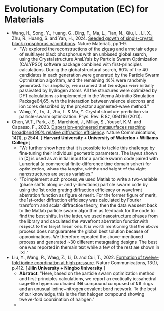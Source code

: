 # Evolutionary Computation (EC) for Materials

* Wang, H., Song, Y., Huang, G., Ding, F., Ma, L., Tian, N., Qiu, L., Li, X., Zhu, R., Huang, S. and Yan, H., 2024. [Seeded growth of single-crystal black phosphorus nanoribbons](https://www.nature.com/articles/s41563-024-01830-2). Nature Materials, pp.1-9.
  * "We explored the reconstructions of the zigzag and armchair edges of multilayer black phosphorus with an unbiased global search, using the Crystal structure AnaLYsis by Particle Swarm Optimization (CALYPSO) software package combined with first-principles calculations. During the global structural search, 60% of the 40 candidates in each generation were generated by the Particle Swarm Optimization algorithm, and the remaining 40% were randomly generated. For simplicity, we assumed that the edges were initially passivated by hydrogen atoms. All the structures were optimized by DFT calculations as implemented in the Vienna Ab initio Simulation Package64,65, with the interaction between valence electrons and ion cores described by the projector augmented-wave method."
  * Wang, Y., Lv, J., Zhu, L. & Ma, Y. Crystal structure prediction via particle-swarm optimization. Phys. Rev. B 82, 094116 (2010).
* Chen, W.T., Park, J.S., Marchioni, J., Millay, S., Yousef, K.M. and Capasso, F., 2023. [Dispersion-engineered metasurfaces reaching broadband 90% relative diffraction efficiency](https://doi.org/10.1038/s41467-023-38185-2). Nature Communications, 14(1), p.2544. [ **Harvard University + University of Waterloo + Williams College** ]
  * "We further show here that it is possible to tackle this challenge by fine-tuning their individual geometric parameters. The layout shown in [X] is used as an initial input for a particle swarm code paired with Lumerical (a commercial finite-difference time domain solver) for optimization, where the lengths, widths and height of the eight nanostructures are set as variables."
  * "To implement such process,we used Matlab to write a two-variable (phase shifts along x- and y-directions) particle swarm code by using the 1st order grating diffraction efficiency or wavefront aberration function as figure of merit. For the former figure of merit, the 1st-order diffraction efficiency was calculated by Fourier transform and scalar diffraction
theory, then the data was sent back to the Matlab particle swarm algorithm as feedback for the code to find the best shifts. In the latter, we used nanostructure phases from the library and calculated the
wavefront aberration functionwith respect to the target linear one. It is worth mentioning that the above process does not guarantee the global best solution because of approximations. We therefore repeated the above-mentioned process and generated ~30 different metagrating designs. The best one was reported in themain text while a few of the rest are shown in [X]."
* Liu, Y., Wang, R., Wang, Z., Li, D. and Cui, T., 2022. [Formation of twelve-fold iodine coordination at high pressure](https://doi.org/10.1038/s41467-022-28083-4). Nature Communications, 13(1), p.412. [ **Jilin University + Ningbo University** ]
  * **Abstract**: "Here, based on the particle swarm optimization method and first-principles calculations, we report an exotically icosahedral cage-like hypercoordinated IN6 compound composed of N6 rings and an unusual iodine−nitrogen covalent bond network. To the best of our knowledge, this is the first halogen compound showing twelve-fold coordination of halogen."
  * 
